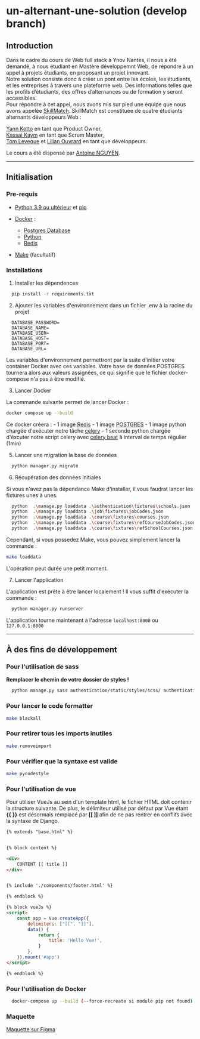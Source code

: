 # un-alternant-une-solution (develop branch)

## Introduction

Dans le cadre du cours de Web full stack à Ynov Nantes, il nous a été demandé, à nous étudiant en Mastère développemnt Web, de répondre à un appel à projets étudiants, en proposant un projet innovant.  
Notre solution consiste donc à créer un pont entre les écoles, les étudiants, et les entreprises à travers une plateforme web. Des informations telles que les profils d’étudiants, des offres d’alternances ou de formation y seront accessibles.  
Pour répondre à cet appel, nous avons mis sur pied une équipe que nous avons appelée [SkillMatch](https://github.com/SkillMatch-Team). SkillMatch est constituée de quatre étudiants alternants développeurs Web :

[Yann Kotto](https://github.com/prynge) en tant que Product Owner,  
[Kassai Kaym](https://github.com/TheYMK) en tant que Scrum Master,  
[Tom Leveque](https://github.com/tleveke) et [Lilian Ouvrard](https://github.com/Lilian-MMI) en tant que développeurs.

Le cours a été dispensé par [Antoine NGUYEN](https://github.com/tonioo).

---

## Initialisation

### Pre-requis

- [Python 3.9 ou ultérieur](https://www.python.org/) et [pip](https://pypi.org/project/pip/)

- [Docker](https://www.docker.com/) : 
  - [Postgres Database](https://hub.docker.com/_/postgres)
  - [Python](https://hub.docker.com/_/python)
  - [Redis](https://hub.docker.com/_/redis)

- [Make](https://community.chocolatey.org/packages/make) (facultatif)


### Installations

1. Installer les dépendences
  ```sh
    pip install -r requirements.txt
  ```

2. Ajouter les variables d'environnement dans un fichier .env à la racine du projet

  ```bin
    DATABASE_PASSWORD=
    DATABASE_NAME=
    DATABASE_USER=
    DATABASE_HOST=
    DATABASE_PORT=
    DATABASE_URL=
  ```
  
  Les variables d'environnement permettront par la suite d'initier votre container Docker avec ces variables. Votre base de données POSTGRES tournera alors aux valeurs assignées, ce qui signifie que le fichier docker-compose n'a pas à être modifié.
  
3. Lancer Docker

  La commande suivante permet de lancer Docker :
  
  ```sh
  docker compose up --build
  ```
  
  Ce docker créera : 
    - 1 image [Redis](https://redis.io/)
    - 1 image [POSTGRES](https://www.postgresql.org/)
    - 1 image python chargée d'exécuter notre tâche [celery](https://docs.celeryproject.org/)
    - 1 seconde python chargée d'éxcuter notre script celery avec [celery beat](https://docs.celeryproject.org/en/stable/userguide/periodic-tasks.html) à interval de temps régulier (1min)

5. Lancer une migration la base de données

  ```sh
    python manager.py migrate
  ```
  
6. Récupération des données initiales

  Si vous n'avez pas la dépendance Make d'installer, il vous faudrat lancer les fixtures unes à unes.
  
  ```sh
    python	.\manage.py loaddata .\authentication\fixtures\schools.json
    python	.\manage.py loaddata .\job\fixtures\jobCodes.json
    python	.\manage.py loaddata .\course\fixtures\courses.json
    python	.\manage.py loaddata .\course\fixtures\refCourseJobCodes.json
    python	.\manage.py loaddata .\course\fixtures\refSchoolCourses.json
   ```
 
  Cependant, si vous possedez Make, vous pouvez simplement lancer la commande :
 
  ```sh
  make loaddata
  ```
  
  L'opération peut durée une petit moment.
 
7. Lancer l'application

  L'application est prête à être lancer localement ! Il vous suffit d'exécuter la commande :
  
  ```sh
    python manager.py runserver
  ```
  
  L'application tourne maintenant à l'adresse `localhost:8000` ou `127.0.0.1:8000`

---

## À des fins de développement

### Pour l'utilisation de sass

**Remplacer le chemin de votre dossier de styles !**

```sh
  python manage.py sass authentication/static/styles/scss/ authentication/static/styles/css/ --watch
```

### Pour lancer le code formatter

```sh
make blackall
```

### Pour retirer tous les imports inutiles

```sh
make removeimport
```

### Pour vérifier que la syntaxe est valide

```sh
make pycodestyle
```

### Pour l'utilisation de vue

Pour utiliser VueJs au sein d'un template html, le fichier HTML doit contenir la structure suivante. De plus, le délimiteur utilisé par défaut par Vue étant **{{ }}** est désormais remplacé par **[[ ]]** afin de ne pas rentrer en conflits avec la syntaxe de Django.

```html
{% extends "base.html" %}


{% block content %}

<div>
    CONTENT [[ title ]]
</div>


{% include './components/footer.html' %}

{% endblock %}

{% block vueJs %}
<script>
    const app = Vue.createApp({
        delimiters: ["[[", "]]"],
        data() {
            return {
                title: 'Hello Vue!',
            }
        },
    }).mount('#app')
</script>

{% endblock %}
```

### Pour l'utilisation de Docker

```sh
  docker-compose up --build (--force-recreate si module pip not found)
```

### Maquette

[Maquette sur Figma](https://www.figma.com/file/TsQhezJSfolIuSrQkSEEzp/1Alternant1Solution?node-id=0%3A1)

